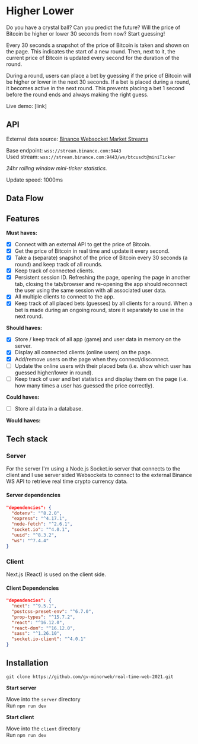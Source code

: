 # Higher Lower

Do you have a crystal ball? Can you predict the future? Will the price of Bitcoin be higher or lower 30 seconds from now? Start guessing!

Every 30 seconds a snapshot of the price of Bitcoin is taken and shown on the page. This indicates the start of a new round. Then, next to it, the current price of Bitcoin is updated every second for the duration of the round.

During a round, users can place a bet by guessing if the price of Bitcoin will be higher or lower in the next 30 seconds. If a bet is placed during a round, it becomes active in the next round. This prevents placing a bet 1 second before the round ends and always making the right guess.

Live demo: [link]

## API

External data source: [Binance Websocket Market Streams](https://binance-docs.github.io/apidocs/spot/en/#websocket-market-streams) 

Base endpoint: `wss://stream.binance.com:9443`  
Used stream: `wss://stream.binance.com:9443/ws/btcusdt@miniTicker`

_24hr rolling window mini-ticker statistics._

Update speed: 1000ms


## Data Flow

## Features

**Must haves:**

- [x] Connect with an external API to get the price of Bitcoin.
- [x] Get the price of Bitcoin in real time and update it every second.
- [x] Take a (separate) snapshot of the price of Bitcoin every 30 seconds (a round) and keep track of all rounds.
- [x] Keep track of connected clients.
- [x] Persistent session ID.  Refreshing the page, opening the page in another tab, closing the tab/browser and re-opening the app should reconnect the user using the same session with all associated user data.
- [x] All multiple clients to connect to the app.
- [x] Keep track of all placed bets (guesses) by all clients for a round. When a bet is made during an ongoing round, store it separately to use in the next round.

**Should haves:**

- [x] Store / keep track of all app (game) and user data in memory on the server.
- [x] Display all connected clients (online users) on the page.
- [x] Add/remove users on the page when they connect/disconnect.
- [ ] Update the online users with their placed bets (i.e. show which user has guessed higher/lower in round).
- [ ] Keep track of user and bet statistics and display them on the page (i.e. how many times a user has guessed the price correctly).

**Could haves:**

- [ ] Store all data in a database.

**Would haves:**

## Tech stack

### Server

For the server I'm using a Node.js Socket.io server that connects to the client and I use server sided Websockets to connect to the external Binance WS API to retrieve real time crypto currency data.

#### Server dependencies

```json
"dependencies": {
  "dotenv": "^8.2.0",
  "express": "^4.17.1",
  "node-fetch": "^2.6.1",
  "socket.io": "^4.0.1",
  "uuid": "^8.3.2",
  "ws": "^7.4.4"
}
```

### Client

Next.js (React) is used on the client side.

#### Client Dependencies

```json
"dependencies": {
  "next": "^9.5.1",
  "postcss-preset-env": "^6.7.0",
  "prop-types": "^15.7.2",
  "react": "^16.12.0",
  "react-dom": "^16.12.0",
  "sass": "^1.26.10",
  "socket.io-client": "^4.0.1"
}
```

## Installation

`git clone https://github.com/gv-minorweb/real-time-web-2021.git`

**Start server**

Move into the `server` directory  
Run `npm run dev`

**Start client**

Move into the `client` directory  
Run `npm run dev`